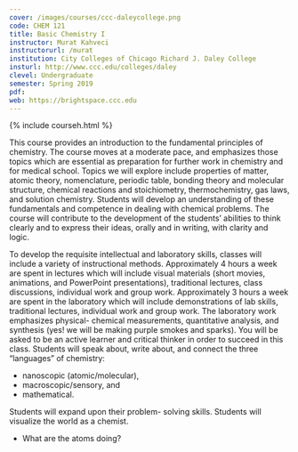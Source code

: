 ```yaml
---
cover: /images/courses/ccc-daleycollege.png
code: CHEM 121
title: Basic Chemistry I
instructor: Murat Kahveci
instructorurl: /murat
institution: City Colleges of Chicago Richard J. Daley College
insturl: http://www.ccc.edu/colleges/daley
clevel: Undergraduate
semester: Spring 2019
pdf:
web: https://brightspace.ccc.edu
---
```

{% include courseh.html %}

This course provides an introduction to the fundamental principles of chemistry. The course moves at a moderate pace, and emphasizes those topics which are essential as preparation for further work in chemistry and for medical school. Topics we will explore include properties of matter, atomic theory, nomenclature, periodic table, bonding theory and molecular structure, chemical reactions and stoichiometry, thermochemistry, gas laws, and solution chemistry. Students will develop an understanding of these fundamentals and competence in dealing with chemical problems. The course will contribute to the development of the students’ abilities to think clearly and to express their ideas, orally and in writing, with clarity and logic.

To develop the requisite intellectual and laboratory skills, classes will include a variety of instructional methods. Approximately 4 hours a week are spent in lectures which will include visual materials (short movies, animations, and PowerPoint presentations), traditional lectures, class discussions, individual work and group work. Approximately 3 hours a week are spent in the laboratory which will include demonstrations of lab skills, traditional lectures, individual work and group work. The laboratory work emphasizes physical- chemical measurements, quantitative analysis, and synthesis (yes! we will be making purple smokes and sparks). You will be asked to be an active learner and critical thinker in order to succeed in this class. Students will speak about, write about, and connect the three “languages” of chemistry:

* nanoscopic (atomic/molecular),
* macroscopic/sensory, and
* mathematical.

Students will expand upon their problem- solving skills. Students will visualize the world as a chemist.

* What are the atoms doing?
